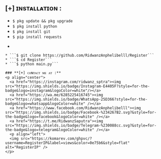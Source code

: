 ## [+] ɪɴsᴛᴀʟʟᴀᴛɪᴏɴ :

* ```$ pkg update && pkg upgrade```
* ```$ pkg install python```
* ```$ pkg install git```
* ```$ pip install requests```
* ```$ pip install pip install termcolor
```
* ```$ git clone https://github.com/RidwanzAnphelibelll/Register```
* ```$ cd Register```
* ```$ python main.py```

### **[+] ᴄᴏɴᴛᴀᴄᴛ ᴍᴇ ᴀᴛ :**
<p align="center">
  <a href="https://instagram.com/ridwanz_sptra"><img src="https://img.shields.io/badge/Instagram-E4405F?style=for-the-badge&logo=instagram&logoColor=white"/></a>
  <a href="https://wa.me/6285225416745"><img src="https://img.shields.io/badge/WhatsApp-25D366?style=for-the-badge&logo=whatsapp&logoColor=white" /></a>
  <a href="https://www.facebook.com/RidwanzAnphelibelll"><img src="https://img.shields.io/badge/Facebook-%234267B2.svg?&style=for-the-badge&logo=facebook&logoColor=white" /></a>
  <a href="https://t.me/RidwanzSaputra"><img src="https://img.shields.io/badge/Telegram-%230088cc.svg?&style=for-the-badge&logo=telegram&logoColor=white" /></a>
  <p align="left"> 
  <img src="https://komarev.com/ghpvc/?username=RegisterIP&label=views&color=0e75b6&style=flat" alt="RegisterIP" />
</p>